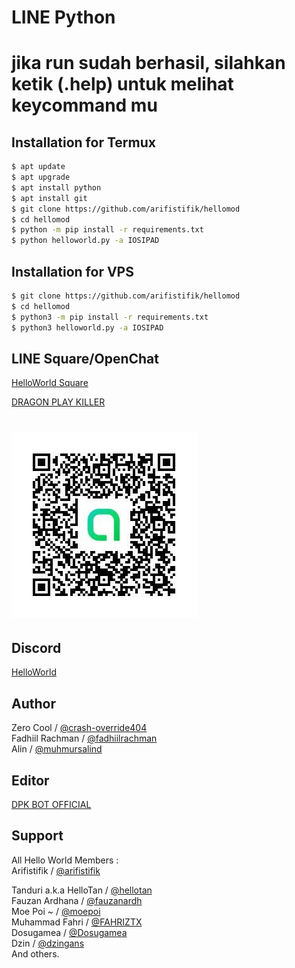 # LINE Python

# jika run sudah berhasil, silahkan ketik (.help) untuk melihat keycommand mu

## Installation for Termux

```sh
$ apt update
$ apt upgrade
$ apt install python
$ apt install git
$ git clone https://github.com/arifistifik/hellomod
$ cd hellomod
$ python -m pip install -r requirements.txt
$ python helloworld.py -a IOSIPAD
```

## Installation for VPS

```sh
$ git clone https://github.com/arifistifik/hellomod
$ cd hellomod
$ python3 -m pip install -r requirements.txt
$ python3 helloworld.py -a IOSIPAD
```

## LINE Square/OpenChat
[HelloWorld Square](https://line.me/ti/g2/JGUODBE4RE)

[DRAGON PLAY KILLER](https://line.me/ti/g2/CLwjDdWYhhnpNep8hHEEgg)
# ![logo](/dpkopenchat.jpg)
## Discord
[HelloWorld](https://discord.gg/5jqbutB)

## Author
Zero Cool / [@crash-override404](https://github.com/crash-override404)  
Fadhiil Rachman / [@fadhiilrachman](https://www.instagram.com/fadhiilrachman)  
Alin / [@muhmursalind](https://github.com/muhmursalind)

## Editor
[DPK BOT OFFICIAL](http://line.me/ti/p/~@cob0606n)

## Support
All Hello World Members :  
Arifistifik / [@arifistifik](https://github.com/arifistifik)

Tanduri a.k.a HelloTan / [@hellotan](https://github.com/hellotan)  
Fauzan Ardhana / [@fauzanardh](https://github.com/fauzanardh)  
Moe Poi ~ / [@moepoi](https://github.com/moepoi)  
Muhammad Fahri / [@FAHRIZTX](https://github.com/FAHRIZTX)  
Dosugamea / [@Dosugamea](https://github.com/Dosugamea)  
Dzin / [@dzingans](https://github.com/dzingans)  
And others.
